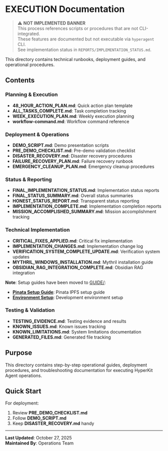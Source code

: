 # EXECUTION Documentation
> ⚠️ **NOT IMPLEMENTED BANNER**  
> This process references scripts or procedures that are not CLI-integrated.  
> These features are documented but not executable via `hyperagent` CLI.  
> See implementation status in `REPORTS/IMPLEMENTATION_STATUS.md`.



This directory contains technical runbooks, deployment guides, and operational procedures.

## Contents

### Planning & Execution
- **48_HOUR_ACTION_PLAN.md**: Quick action plan template
- **ALL_TASKS_COMPLETE.md**: Task completion tracking
- **WEEK_EXECUTION_PLAN.md**: Weekly execution planning
- **workflow-command.md**: Workflow command reference

### Deployment & Operations
- **DEMO_SCRIPT.md**: Demo presentation scripts
- **PRE_DEMO_CHECKLIST.md**: Pre-demo validation checklist
- **DISASTER_RECOVERY.md**: Disaster recovery procedures
- **FAILURE_RECOVERY_PLAN.md**: Failure recovery runbook
- **EMERGENCY_CLEANUP_PLAN.md**: Emergency cleanup procedures

### Status & Reporting
- **FINAL_IMPLEMENTATION_STATUS.md**: Implementation status reports
- **FINAL_STATUS_SUMMARY.md**: Overall status summaries
- **HONEST_STATUS_REPORT.md**: Transparent status reporting
- **IMPLEMENTATION_COMPLETE.md**: Implementation completion reports
- **MISSION_ACCOMPLISHED_SUMMARY.md**: Mission accomplishment tracking

### Technical Implementation
- **CRITICAL_FIXES_APPLIED.md**: Critical fix implementation
- **IMPLEMENTATION_CHANGES.md**: Implementation change log
- **VERIFICATION_SYSTEM_COMPLETE_UPDATE.md**: Verification system updates
- **MYTHRIL_WINDOWS_INSTALLATION.md**: Mythril installation guide
- **OBSIDIAN_RAG_INTEGRATION_COMPLETE.md**: Obsidian RAG integration

**Note**: Setup guides have been moved to [GUIDE/](../GUIDE/):
- **[Pinata Setup Guide](../GUIDE/PINATA_SETUP_GUIDE.md)**: Pinata IPFS setup guide
- **[Environment Setup](../GUIDE/ENVIRONMENT_SETUP.md)**: Development environment setup

### Testing & Validation
- **TESTING_EVIDENCE.md**: Testing evidence and results
- **KNOWN_ISSUES.md**: Known issues tracking
- **KNOWN_LIMITATIONS.md**: System limitations documentation
- **GENERATED_FILES.md**: Generated file tracking

## Purpose

This directory contains step-by-step operational guides, deployment procedures, and troubleshooting documentation for executing HyperKit Agent operations.

## Quick Start

For deployment:
1. Review **PRE_DEMO_CHECKLIST.md**
2. Follow **DEMO_SCRIPT.md**
3. Keep **DISASTER_RECOVERY.md** handy

---

**Last Updated**: October 27, 2025  
**Maintained By**: Operations Team

